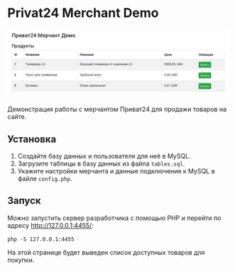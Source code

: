 # Privat24 Merchant Demo

<img src="./p24_merchant_demo.png" width="500">

Демонстрация работы с мерчантом Приват24 для продажи товаров на сайте.

## Установка

1. Создайте базу данных и пользователя для неё в MySQL.
2. Загрузите таблицы в базу данных из файла `tables.sql`.
3. Укажите настройки мерчанта и данные подключения к MySQL в файле `config.php`.

## Запуск

Можно запустить сервер разработчика с помощью PHP и перейти по адресу http://127.0.0.1:4455/:

```
php -S 127.0.0.1:4455
```

На этой странице будет выведен список доступных товаров для покупки.
